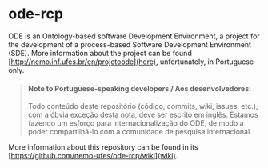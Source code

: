 ode-rcp
=======

ODE is an Ontology-based software Development Environment, a project for the development of a process-based Software Development Environment (SDE). More information about the project can be found [http://nemo.inf.ufes.br/en/projetoode](here), unfortunately, in Portuguese-only.

> #### Note to Portuguese-speaking developers / Aos desenvolvedores:
> 
> Todo conteúdo deste repositório (código, commits, wiki, issues, etc.), com a óbvia exceção desta nota, deve ser escrito em inglês. Estamos fazendo um esforço para internacionalização do ODE, de modo a poder compartilhá-lo com a comunidade de pesquisa internacional.

More information about this repository can be found in its [https://github.com/nemo-ufes/ode-rcp/wiki](wiki).
